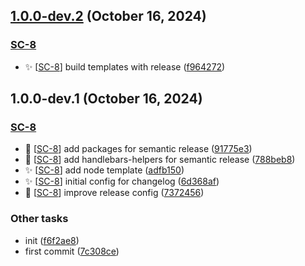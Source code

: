 ## [1.0.0-dev.2](https://github.com/SebastianWesolowski/s-template/compare/v1.0.0-dev.1...v1.0.0-dev.2) (October 16, 2024)


### [SC-8](https://linear.app/wesolowskidev/issue/SC-8)

- ✨ [[SC-8](https://linear.app/wesolowskidev/issue/SC-8)] build templates with release ([f964272](https://github.com/SebastianWesolowski/s-template/commit/f964272f7d7778604e61c82aacce55af9d3e01fd))

## 1.0.0-dev.1 (October 16, 2024)


### [SC-8](https://linear.app/wesolowskidev/issue/SC-8)

- 🐛 [[SC-8](https://linear.app/wesolowskidev/issue/SC-8)] add packages for semantic release ([91775e3](https://github.com/SebastianWesolowski/s-template/commit/91775e387c4d76868faf582a7fd71c5d97e33e6a))
- 🐛 [[SC-8](https://linear.app/wesolowskidev/issue/SC-8)] add handlebars-helpers for semantic release ([788beb8](https://github.com/SebastianWesolowski/s-template/commit/788beb81db4b3cfa92d812e16d15c2aa66eb3a55))
- ✨ [[SC-8](https://linear.app/wesolowskidev/issue/SC-8)] add node template ([adfb150](https://github.com/SebastianWesolowski/s-template/commit/adfb150ddf33a2191b1a78556060e4d8db76cec1))
- ✨ [[SC-8](https://linear.app/wesolowskidev/issue/SC-8)] initial config for changelog ([6d368af](https://github.com/SebastianWesolowski/s-template/commit/6d368af929e85eab647501e9c774d375840627b7))
- 🔧 [[SC-8](https://linear.app/wesolowskidev/issue/SC-8)] improve release config ([7372456](https://github.com/SebastianWesolowski/s-template/commit/73724564a69f69422c6ead67bb073105572199f5))


### Other tasks

- init ([f6f2ae8](https://github.com/SebastianWesolowski/s-template/commit/f6f2ae8b0a097fc9f63a56d9378349481e762329))
- first commit ([7c308ce](https://github.com/SebastianWesolowski/s-template/commit/7c308ce9b942315e9954d6bbdad83470371d705b))

